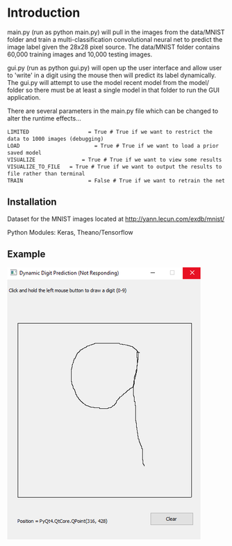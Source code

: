 # Introduction
main.py (run as python main.py) will pull in the images from the data/MNIST folder and train a multi-classification convolutional neural net to predict the image label given the 28x28 pixel source. The data/MNIST folder contains 60,000 training images and 10,000 testing images.

gui.py (run as python gui.py) will open up the user interface and allow user to 'write' in a digit using the mouse then will predict its label dynamically.  The gui.py will attempt to use the model recent model from the model/ folder so there must be at least a single model in that folder to run the GUI application. 

There are several parameters in the main.py file which can be changed to alter the runtime effects...


    LIMITED 			      = True # True if we want to restrict the data to 1000 images (debugging)
    LOAD 				        = True # True if we want to load a prior saved model
    VISUALIZE 			    = True # True if we want to view some results 
    VISUALIZE_TO_FILE 	= True # True if we want to output the results to file rather than terminal
    TRAIN 				      = False # True if we want to retrain the net


## Installation

Dataset for the MNIST images located at http://yann.lecun.com/exdb/mnist/

Python Modules: Keras, Theano/Tensorflow

## Example
![Alt text](https://github.com/bfaure/Dynamic-Digit-Recognition/blob/master/data/screenshot_1.png)


